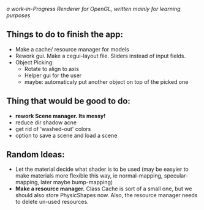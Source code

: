 <em>a work-in-Progress Renderer for OpenGL, written mainly for learning purposes</em>

<h2>Things to do to finish the app:</h2>
<ul>
<li>Make a cache/ resource manager for models</li>
<li>Rework gui. Make a cegui-layout file. Sliders instead of input fields.</li>
<li>Object Picking:
  <ul>
  <li>Rotate to align to axis</li>
  <li>Helper gui for the user</li>
  <li>maybe: automaticaly put another object on top of the picked one</li>
  </ul></li>
</ul>

<h2>Thing that would be good to do:</h2>
<ul>
<li><b>rework Scene manager. Its messy! </b></li>
<li>reduce dir shadow acne</li>
<li>get rid of 'washed-out' colors</li>
<li>option to save a scene and load a scene</li>
</ul>

<h2>Random Ideas:</h2>
<ul>
<li>Let the material decide what shader is to be used (may be easyier to make materials more flexible this way, ie normal-mapping, specular-mapping, later maybe bump-mapping)</li>
<li><b>Make a resource manager.</b> Class Cache is sort of a small one, but we should also store PhysicShapes now. Also, the
resource manager needs to delete un-used resources. </li>
</ul>

